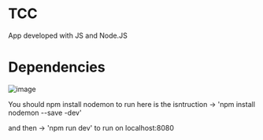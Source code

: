 # TCC
App developed with JS and Node.JS



# Dependencies

![image](https://user-images.githubusercontent.com/73304785/234932018-0f673e17-9fff-42fb-8ba2-4eac913790b5.png)


  You should npm install nodemon to run 
here is the isntruction ->   'npm install nodemon --save -dev' 

 and then -> 'npm run dev' to run on localhost:8080
